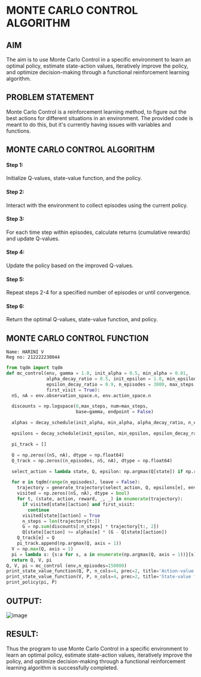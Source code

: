 # MONTE CARLO CONTROL ALGORITHM

## AIM

The aim is to use Monte Carlo Control in a specific environment to learn an optimal policy, estimate state-action values, iteratively improve the policy, and optimize decision-making through a functional reinforcement learning algorithm.

## PROBLEM STATEMENT

Monte Carlo Control is a reinforcement learning method, to figure out the best actions for different situations in an environment. The provided code is meant to do this, but it's currently having issues with variables and functions.

## MONTE CARLO CONTROL ALGORITHM

#### Step 1:

Initialize Q-values, state-value function, and the policy.

#### Step 2:

Interact with the environment to collect episodes using the current policy.

#### Step 3:

For each time step within episodes, calculate returns (cumulative rewards) and update Q-values.

#### Step 4:

Update the policy based on the improved Q-values.

#### Step 5:

Repeat steps 2-4 for a specified number of episodes or until convergence.

#### Step 6:

Return the optimal Q-values, state-value function, and policy.

## MONTE CARLO CONTROL FUNCTION

```
Name: HARINI V
Reg no: 212222230044
```

```python
from tqdm import tqdm
def mc_control(env, gamma = 1.0, init_alpha = 0.5, min_alpha = 0.01,
               alpha_decay_ratio = 0.5, init_epsilon = 1.0, min_epsilon = 0.1,
               epsilon_decay_ratio = 0.9, n_episodes = 3000, max_steps = 200,
               first_visit = True):
  nS, nA = env.observation_space.n, env.action_space.n

  discounts = np.logspace(0,max_steps, num=max_steps,
                          base=gamma, endpoint = False)

  alphas = decay_schedule(init_alpha, min_alpha, alpha_decay_ratio, n_episodes)

  epsilons = decay_schedule(init_epsilon, min_epsilon, epsilon_decay_ratio, n_episodes)

  pi_track = []

  Q = np.zeros((nS, nA), dtype = np.float64)
  Q_track = np.zeros((n_episodes, nS, nA), dtype = np.float64)

  select_action = lambda state, Q, epsilon: np.argmax(Q[state]) if np.random.random() > epsilon_decay_ratio else np.random.randint(len(Q[state]))

  for e in tqdm(range(n_episodes), leave = False):
    trajectory = generate_trajectory(select_action, Q, epsilons[e], env, max_steps)
    visited = np.zeros((nS, nA), dtype = bool)
    for t, (state, action, reward, _, _) in enumerate(trajectory):
      if visited[state][action] and first_visit:
        continue
      visited[state][action] = True
      n_steps = len(trajectory[t:])
      G = np.sum(discounts[:n_steps] * trajectory[t:, 2])
      Q[state][action] += alphas[e] * (G - Q[state][action])
    Q_track[e] = Q
    pi_track.append(np.argmax(Q, axis = 1))
  V = np.max(Q, axis = 1)
  pi = lambda s: {s:a for s, a in enumerate(np.argmax(Q, axis = 1))}[s]
  return Q, V, pi
Q, V, pi = mc_control (env,n_episodes=150000)
print_state_value_function(Q, P, n_cols=4, prec=2, title='Action-value function:')
print_state_value_function(V, P, n_cols=4, prec=2, title='State-value function:')
print_policy(pi, P)
```

## OUTPUT:

![image](https://github.com/harini1006/monte-carlo-control/assets/113497405/cfa7a233-fe7b-4f2d-aeef-03f21a5fa78c)


## RESULT:

Thus the program to use Monte Carlo Control in a specific environment to learn an optimal policy, estimate state-action values, iteratively improve the policy, and optimize decision-making through a functional reinforcement learning algorithm is successfully completed.
